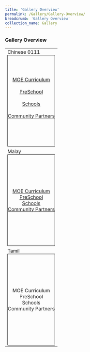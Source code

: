 ```yaml
---
title: 'Gallery Overview'
permalink: /Gallery/Gallery-Overview/
breadcrumb: 'Gallery Overview'
collection_name: Gallery
---
```

###  	Gallery Overview

<html>
<head>
<style>
.container {
    display: flex;              /* establish flex container */
    flex-direction: column;     /* stack flex items vertically */
    justify-content: center;    /* center items vertically, in this case */
    align-items: center;        /* center items horizontally, in this case */
    height: 300px;
    border: 1px solid black;
}
</style>
</head>
<body>
 <table>
 <tr>
 <td>
 Chinese 0111
 <div class="container">
 <a href="#"><div  class="btnClass">MOE Curriculum</div></a><br/>
  <a href="#"><div class="btnClass">PreSchool</div></a><br/>
  <a href="#"><div  class="btnClass">Schools</div></a><br/>
  <a href="#"><div class="btnClass">Community Partners</div></a><br/>
 </div>
 </td>
 
 </tr>
 
 <tr>
 <td>
 Malay
 <div class="container">
 <a href="#"><div class="btnClass">MOE Curriculum</div></a>
  <a href="#"><div class="btnClass">PreSchool</div></a>
  <a href="#"><div class="btnClass">Schools</div></a>
  <a href="#"><div class="btnClass">Community Partners</div></a>
 </div>
 </td>
 </tr>
 <tr>
 <td>
 Tamil
 <div class="container">
 <a href="#"><div style="display:inline-block;" class="btnClass">MOE Curriculum</div></a>
  <a href="#"><div style="display:inline-block;" class="btnClass">PreSchool</div></a>
  <a href="#"><div style="display:inline-block;" class="btnClass">Schools</div></a>
  <a href="#"><div style="display:inline-block;" class="btnClass">Community Partners</div></a>
 </div>
 </td>
 </tr>
</table>
</body>
 

